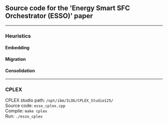 ## Source code for the 'Energy Smart SFC Orchestrator (ESSO)' paper
---
### Heuristics

#### Embedding

#### Migration

#### Consolidation

---
### CPLEX 

CPLEX studio path: `/opt/ibm/ILOG/CPLEX_Studio125/`  
Source code: `esso_cplex.cpp`  
Compile: `make cplex`  
Run: `./esso_cplex`  


